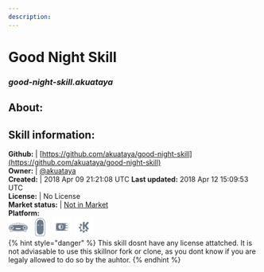 ```yaml
--- 
description: 
---
```


# Good Night Skill  
### _good-night-skill.akuataya_  
## About:  


## Skill information:  
**Github:** | [https://github.com/akuataya/good-night-skill](https://github.com/akuataya/good-night-skill)  
**Owner:** | [@akuataya](https://github.com/akuataya)  
**Created:** | 2018 Apr 09 21:21:08 UTC  **Last updated:** 2018 Apr 12 15:09:53 UTC  
**License:** | No License  
**Market status:** | [Not in Market](https://market.mycroft.ai/skill/)  
**Platform:**  
 ![](../.gitbook/assets/mark-1-icon.png)  ![](../.gitbook/assets/mark-2-icon.png)  ![](../.gitbook/assets/picroft-icon.png)  ![](../.gitbook/assets/kde.png)   
{% hint style="danger" %}
This skill dosnt have any license attatched. It is not adviasable to use this skillnor fork or clone, as you dont know if you are legaly allowed to do so by the auhtor.
{% endhint %}
